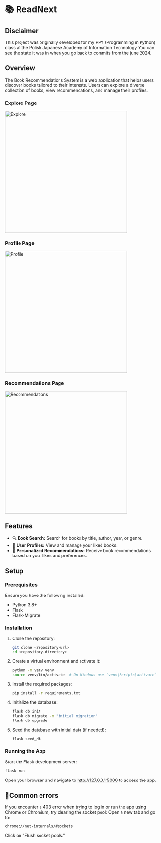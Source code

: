 # 📚 ReadNext

## Disclaimer
This project was originally  developed for my PPY (Programming in Python) class at the Polish Japanese Academy of Information Technology
You can see the state it was in when you go back to commits from the june 2024.

## Overview

The Book Recommendations System is a web application that helps users discover books tailored to their interests. Users can explore a diverse collection of books, view recommendations, and manage their profiles.

### Explore Page
<img src="https://github.com/okdotdev/book-recomendation-api-knn-python-flask/assets/106467480/850afa65-4de9-45ea-a13d-dbd18ec8b2a5" alt="Explore" width="400"/>

### Profile Page
<img src="https://github.com/okdotdev/book-recomendation-api-knn-python-flask/assets/106467480/f2b99afe-2752-4889-90f5-4b7078ea1a70" alt="Profile" width="400"/>

### Recommendations Page
<img src="https://github.com/okdotdev/book-recomendation-api-knn-python-flask/assets/106467480/35554e37-1655-4adb-89fc-3ae606fdc928" alt="Recommendations" width="400"/>


## Features

- 🔍 **Book Search:** Search for books by title, author, year, or genre.
- 👤 **User Profiles:** View and manage your liked books.
- 🎯 **Personalized Recommendations:** Receive book recommendations based on your likes and preferences.

## Setup

### Prerequisites

Ensure you have the following installed:

- Python 3.8+
- Flask
- Flask-Migrate

### Installation

1. Clone the repository:
    ```bash
    git clone <repository-url>
    cd <repository-directory>
    ```

2. Create a virtual environment and activate it:
    ```bash
    python -m venv venv
    source venv/bin/activate  # On Windows use `venv\Scripts\activate`
    ```

3. Install the required packages:
    ```bash
    pip install -r requirements.txt
    ```

4. Initialize the database:
    ```bash
    flask db init
    flask db migrate -m "initial migration"
    flask db upgrade
    ```

5. Seed the database with initial data (if needed):
    ```bash
    flask seed_db
    ```

### Running the App

Start the Flask development server:
```bash
flask run
```
Open your browser and navigate to http://127.0.0.1:5000 to access the app.


## 🚫Common errors

If you encounter a 403 error when trying to log in or run the app using Chrome or Chromium, try clearing the socket pool:
Open a new tab and go to:
```
chrome://net-internals/#sockets
```
Click on "Flush socket pools."

